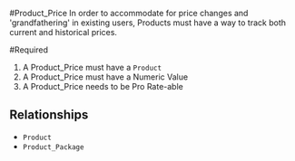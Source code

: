 #Product_Price
In order to accommodate for price changes and 'grandfathering' in existing users, Products must have a way to track both current and historical prices.

#Required
1. A Product_Price must have a `Product`
2. A Product_Price must have a Numeric Value
3. A Product_Price needs to be Pro Rate-able

## Relationships
* `Product`
* `Product_Package`
